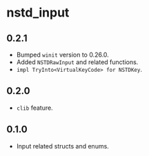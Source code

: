 # nstd_input
## 0.2.1
- Bumped `winit` version to 0.26.0.
- Added `NSTDRawInput` and related functions.
- `impl TryInto<VirtualKeyCode> for NSTDKey`.
## 0.2.0
- `clib` feature.
## 0.1.0
- Input related structs and enums.
